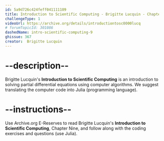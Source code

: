 ```yaml
---
id: 5a9d726c424feff041111109
title: Introduction to Scientific Computing - Brigitte Lucquin - Chapter 9
challengeType: 1
videoUrl: https://archive.org/details/introductiontosc0000lucq
# forumTopicId: 301086
dashedName: intro-scientific-computing-9
ghissue: 367
creator:  Brigitte Lucquin
---
```


# --description--

Brigitte Lucquin's __Introduction to Scientific Computing__ is an introduction to solving partial differential equations using computer algorithms. We suggest translating the computer code into Julia (programming language).

# --instructions--

Use Archive.org E-Reserves to read Brigitte Lucquin's __Introduction to Scientific Computing__, Chapter Nine, and follow along with the coding exercises and questions (use Julia). 